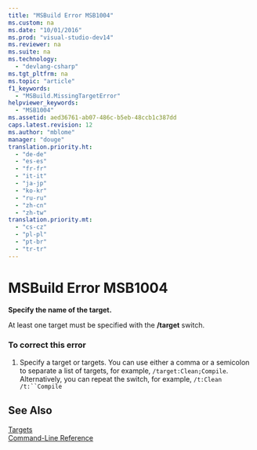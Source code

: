 ```yaml
---
title: "MSBuild Error MSB1004"
ms.custom: na
ms.date: "10/01/2016"
ms.prod: "visual-studio-dev14"
ms.reviewer: na
ms.suite: na
ms.technology: 
  - "devlang-csharp"
ms.tgt_pltfrm: na
ms.topic: "article"
f1_keywords: 
  - "MSBuild.MissingTargetError"
helpviewer_keywords: 
  - "MSB1004"
ms.assetid: aed36761-ab07-486c-b5eb-48ccb1c387dd
caps.latest.revision: 12
ms.author: "mblome"
manager: "douge"
translation.priority.ht: 
  - "de-de"
  - "es-es"
  - "fr-fr"
  - "it-it"
  - "ja-jp"
  - "ko-kr"
  - "ru-ru"
  - "zh-cn"
  - "zh-tw"
translation.priority.mt: 
  - "cs-cz"
  - "pl-pl"
  - "pt-br"
  - "tr-tr"
---
```

# MSBuild Error MSB1004
**Specify the name of the target.**  
  
 At least one target must be specified with the **/target** switch.  
  
### To correct this error  
  
1.  Specify a target or targets. You can use either a comma or a semicolon to separate a list of targets, for example, `/target:Clean;Compile`. Alternatively, you can repeat the switch, for example, `/t:Clean /t:``Compile`  
  
## See Also  
 [Targets](../VS_IDE/msbuild-targets.md)   
 [Command-Line Reference](../VS_IDE/msbuild-command-line-reference.md)